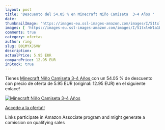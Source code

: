 ```yaml
---
layout: post
title: 'Descuento del 54.05 % en Minecraft Niño Camiseta  3-4 Años '
date: 
thumbnailImage: 'https://images-eu.ssl-images-amazon.com/images/I/51txlvW1a1L._SL200_.jpg'
images: [ 'https://images-eu.ssl-images-amazon.com/images/I/51txlvW1a1L._SL200_.jpg' ]
comments: true
category: ofertas
author: ring
slug: B01MYXJ6VW
description:
actualPrice: 5.95 EUR
comparePrice: 12.95 EUR
inStock: true
---
```


Tienes [Minecraft Niño Camiseta  3-4 Años ](https://www.amazon.es/dp/B01MYXJ6VW/?tag=tolees-21) con un 54.05 % de descuento con precio de oferta de 5.95 EUR (original: 12.95 EUR) en el siguiente enlace!

[![Minecraft Niño Camiseta  3-4 Años ](https://images-eu.ssl-images-amazon.com/images/I/51txlvW1a1L._SL200_.jpg)](https://www.amazon.es/dp/B01MYXJ6VW/?tag=tolees-21)

[Accede a la oferta!!](https://www.amazon.es/dp/B01MYXJ6VW/?tag=tolees-21)

Links participate in Amazon Associate program and might generate a comission on qualifying sales


